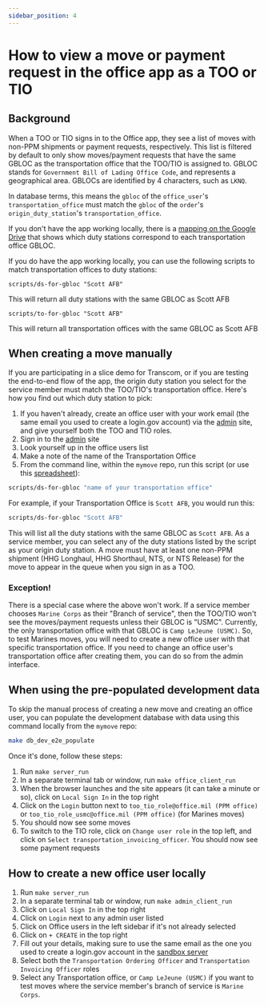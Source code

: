 ```yaml
---
sidebar_position: 4
---
```


# How to view a move or payment request in the office app as a TOO or TIO

## Background

When a TOO or TIO signs in to the Office app, they see a list of moves with non-PPM shipments or payment requests, respectively. This list is filtered by default to only show moves/payment requests that have the same GBLOC as the transportation office that the TOO/TIO is assigned to. GBLOC stands for `Government Bill of Lading Office Code`, and represents a geographical area. GBLOCs are identified by 4 characters, such as `LKNQ`.

In database terms, this means the `gbloc` of the `office_user`'s `transportation_office` must match the `gbloc` of the `order`'s `origin_duty_station`'s `transportation_office`.

If you don't have the app working locally, there is a [mapping on the Google Drive](https://docs.google.com/spreadsheets/d/1jMdHFmDbZP1CvIPQ_NYq0Fpht_svKGFRiykOgnpUZ5c/edit#gid=856605341) that shows which duty stations correspond to each transportation office GBLOC.

If you do have the app working locally, you can use the following scripts to match transportation offices to duty stations:

```shell
scripts/ds-for-gbloc "Scott AFB"
```
This will return all duty stations with the same GBLOC as Scott AFB

```shell
scripts/to-for-gbloc "Scott AFB"
```
This will return all transportation offices with the same GBLOC as Scott AFB

## When creating a move manually

If you are participating in a slice demo for Transcom, or if you are testing the end-to-end flow of the app, the origin duty station you select for the service member must match the TOO/TIO's transportation office. Here's how you find out which duty station to pick:

1. If you haven't already, create an office user with your work email (the same email you used to create a login.gov account) via the [admin](https://admin.stg.move.mil) site, and give yourself both the TOO and TIO roles.
2. Sign in to the [admin](https://admin.stg.move.mil) site
3. Look yourself up in the office users list
4. Make a note of the name of the Transportation Office
5. From the command line, within the `mymove` repo, run this script (or use this [spreadsheet](https://docs.google.com/spreadsheets/d/1jMdHFmDbZP1CvIPQ_NYq0Fpht_svKGFRiykOgnpUZ5c/edit#gid=856605341)):
```sh
scripts/ds-for-gbloc "name of your transportation office"
```
For example, if your Transportation Office is `Scott AFB`, you would run this:
```sh
scripts/ds-for-gbloc "Scott AFB"
```
This will list all the duty stations with the same GBLOC as `Scott AFB`. As a service member, you can select any of the duty stations listed by the script as your origin duty station.  A move must have at least one non-PPM shipment (HHG Longhaul, HHG Shorthaul, NTS, or NTS Release) for the move to appear in the queue when you sign in as a TOO.

### Exception!
There is a special case where the above won't work. If a service member chooses `Marine Corps` as their "Branch of service", then the TOO/TIO won't see the moves/payment requests unless their GBLOC is "USMC". Currently, the only transportation office with that GBLOC is `Camp LeJeune (USMC)`. So, to test Marines moves, you will need to create a new office user with that specific transportation office. If you need to change an office user's transportation office after creating them, you can do so from the admin interface.

## When using the pre-populated development data

To skip the manual process of creating a new move and creating an office user, you can populate the development database with data using this command locally from the `mymove` repo:
```sh
make db_dev_e2e_populate
```
Once it's done, follow these steps:
1. Run `make server_run`
2. In a separate terminal tab or window, run `make office_client_run`
3. When the browser launches and the site appears (it can take a minute or so), click on `Local Sign In` in the top right
4. Click on the `Login` button next to `too_tio_role@office.mil (PPM office)` or `too_tio_role_usmc@office.mil (PPM office)` (for Marines moves)
5. You should now see some moves
6. To switch to the TIO role, click on `Change user role` in the top left, and click on `Select transportation_invoicing_officer`. You should now see some payment requests

## How to create a new office user locally

1. Run `make server_run`
2. In a separate terminal tab or window, run `make admin_client_run`
3. Click on `Local Sign In` in the top right
4. Click on `Login` next to any admin user listed
5. Click on Office users in the left sidebar if it's not already selected
6. Click on `+ CREATE` in the top right
7. Fill out your details, making sure to use the same email as the one you used to create a login.gov account in the [sandbox server](https://idp.int.identitysandbox.gov/sign_up/enter_email)
8. Select both the `Transportation Ordering Officer` and `Transportation Invoicing Officer` roles
9. Select any Transportation office, or `Camp LeJeune (USMC)` if you want to test moves where the service member's branch of service is `Marine Corps`.

